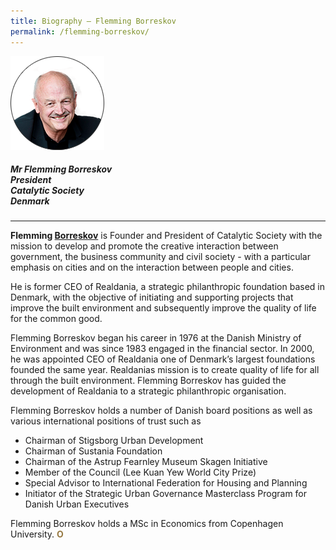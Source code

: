 ```yaml
---
title: Biography — Flemming Borreskov
permalink: /flemming-borreskov/
---
```


<div style="width:150px"><img src="/images/jury/flemming-borreskov.png" alt="Flemming Borreskov" /></div>

##### **Mr Flemming Borreskov** <br> President <br> Catalytic Society <br> Denmark

---

<b>Flemming <u>Borreskov</u></b> is Founder and President of Catalytic Society with the mission to develop and promote the creative interaction between government, the business community and civil society - with a particular emphasis on cities and on the interaction between people and cities.

He is former CEO of Realdania, a strategic philanthropic foundation based in Denmark, with the objective of initiating and supporting projects that improve the built environment and subsequently improve the quality of life for the common good.

Flemming Borreskov began his career in 1976 at the Danish Ministry of Environment and was since 1983 engaged in the financial sector. In 2000, he was appointed CEO of Realdania one of Denmark’s largest foundations founded the same year. Realdanias mission is to create quality of life for all through the built environment. Flemming Borreskov has guided the development of Realdania to a strategic philanthropic organisation.

Flemming Borreskov holds a number of Danish board positions as well as various international positions of trust such as

- Chairman of Stigsborg Urban Development
- Chairman of Sustania Foundation
- Chairman of the Astrup Fearnley Museum Skagen Initiative
- Member of the Council (Lee Kuan Yew World City Prize)
- Special Advisor to International Federation for Housing and Planning
- Initiator of the Strategic Urban Governance Masterclass Program for Danish Urban Executives

Flemming Borreskov holds a MSc in Economics from Copenhagen University. **<font color="#967942">O</font>**
